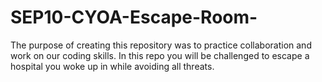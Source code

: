 # SEP10-CYOA-Escape-Room-

The purpose of creating this repository was to practice collaboration and work on our coding skills. In this repo you will be challenged to escape a hospital you woke up in while avoiding all threats.